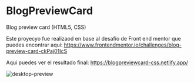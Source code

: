 # BlogPreviewCard
Blog preview card (HTML5, CSS)

Este proyecyo fue realizaod en base al desafío de Front end mentor que puedes encontrar aqui:
https://www.frontendmentor.io/challenges/blog-preview-card-ckPaj01IcS

Aqui puedes ver el resultado final:
https://blogpreviewcard-css.netlify.app/

![desktop-preview](https://github.com/VickyAzola/BlogPreviewCard/assets/116470398/97b902f4-0d37-4321-9ec4-a514b8fb007b)
